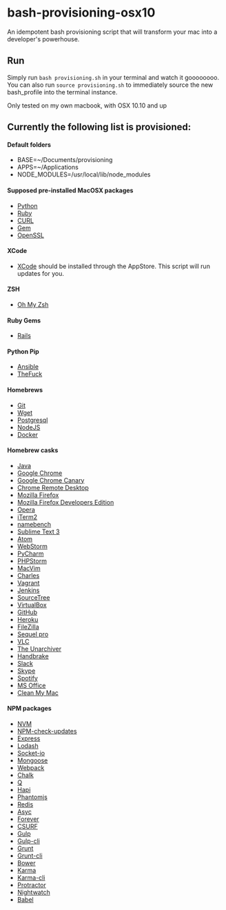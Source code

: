# bash-provisioning-osx10
An idempotent bash provisioning script that will transform your mac into a developer's powerhouse.

## Run
Simply run ```bash provisioning.sh``` in your terminal and watch it goooooooo. 
You can also run ```source provisioning.sh``` to immediately source the new bash_profile into the terminal instance.

Only tested on my own macbook, with OSX 10.10 and up

## Currently the following list is provisioned:

#### Default folders

 - BASE=~/Documents/provisioning
 - APPS=~/Applications
 - NODE_MODULES=/usr/local/lib/node_modules

#### Supposed pre-installed MacOSX packages

 - [Python](https://www.python.org/)
 - [Ruby](https://www.ruby-lang.org/en/)
 - [CURL](http://curl.haxx.se/docs/manpage.html)
 - [Gem](https://rubygems.org/)
 - [OpenSSL](https://www.openssl.org/)

#### XCode

 - [XCode](https://developer.apple.com/xcode/) should be installed through the AppStore. 
 This script will run updates for you.

#### ZSH

 - [Oh My Zsh](http://ohmyz.sh/)

#### Ruby Gems

 - [Rails](http://rubyonrails.org/)

#### Python Pip

 - [Ansible](http://docs.ansible.com/ansible/)
 - [TheFuck](https://github.com/nvbn/thefuck)

#### Homebrews

 - [Git](https://help.github.com/articles/good-resources-for-learning-git-and-github/)
 - [Wget](http://www.gnu.org/software/wget/)
 - [Postgresql](http://www.postgresql.org/)
 - [NodeJS](https://nodejs.org/en/)
 - [Docker](https://www.docker.com/)

#### Homebrew casks

 - [Java](https://www.java.com/en/download/)
 - [Google Chrome](https://www.google.nl/chrome/browser/desktop/)
 - [Google Chrome Canary](https://www.google.nl/chrome/browser/canary.html)
 - [Chrome Remote Desktop](https://chrome.google.com/webstore/detail/chrome-remote-desktop/gbchcmhmhahfdphkhkmpfmihenigjmpp?hl=nl)
 - [Mozilla Firefox](https://www.mozilla.org/nl/firefox/new/)
 - [Mozilla Firefox Developers Edition](https://www.mozilla.org/nl/firefox/developer/)
 - [Opera](http://www.opera.com)
 - [iTerm2](https://www.iterm2.com/)
 - [namebench](https://code.google.com/p/namebench/)
 - [Sublime Text 3](http://www.sublimetext.com/3)
 - [Atom](https://atom.io/)
 - [WebStorm](https://www.jetbrains.com/webstorm/)
 - [PyCharm](https://www.jetbrains.com/pycharm/)
 - [PHPStorm](https://www.jetbrains.com/phpstorm/)
 - [MacVim](http://usevim.com/2014/10/31/macvim-yosemite/)
 - [Charles](http://www.charlesproxy.com/)
 - [Vagrant](https://www.vagrantup.com/)
 - [Jenkins](https://jenkins-ci.org/)
 - [SourceTree](https://www.sourcetreeapp.com/)
 - [VirtualBox](https://www.virtualbox.org/)
 - [GitHub](https://github.com/)
 - [Heroku](https://www.heroku.com/)
 - [FileZilla](https://filezilla-project.org/)
 - [Sequel pro](http://www.sequelpro.com/)
 - [VLC](http://www.videolan.org/vlc/)
 - [The Unarchiver](http://unarchiver.c3.cx/unarchiver)
 - [Handbrake](https://handbrake.fr/)
 - [Slack](https://slack.com/)
 - [Skype](http://www.skype.com/nl/)
 - [Spotify](https://www.spotify.com/nl/)
 - [MS Office](https://products.office.com/nl-nl/home)
 - [Clean My Mac](http://macpaw.com/cleanmymac)

#### NPM packages

 - [NVM](https://www.npmjs.com/package/nvm)
 - [NPM-check-updates](https://www.npmjs.com/package/npm-check-updates)
 - [Express](https://www.npmjs.com/package/express)
 - [Lodash](https://www.npmjs.com/package/lodash)
 - [Socket-io](https://www.npmjs.com/package/socket.io)
 - [Mongoose](https://www.npmjs.com/package/mongoose)
 - [Webpack](https://www.npmjs.com/package/webpack)
 - [Chalk](https://www.npmjs.com/package/chalk)
 - [Q](https://www.npmjs.com/package/q)
 - [Hapi](https://www.npmjs.com/package/hapi)
 - [Phantomjs](https://www.npmjs.com/package/phantomjs)
 - [Redis](https://www.npmjs.com/package/mongoose)
 - [Asyc](https://www.npmjs.com/package/async)
 - [Forever](https://www.npmjs.com/package/forever)
 - [CSURF](https://www.npmjs.com/package/csurf)
 - [Gulp](https://www.npmjs.com/package/gulp)
 - [Gulp-cli](https://www.npmjs.com/package/gulp-cli)
 - [Grunt](https://www.npmjs.com/package/grunt)
 - [Grunt-cli](https://www.npmjs.com/package/grunt-cli)
 - [Bower](https://www.npmjs.com/package/bower)
 - [Karma](https://www.npmjs.com/package/karma)
 - [Karma-cli](https://www.npmjs.com/package/karma-cli)
 - [Protractor](https://www.npmjs.com/package/protractor)
 - [Nightwatch](https://www.npmjs.com/package/nightwatch)
 - [Babel](https://www.npmjs.com/package/babel)
